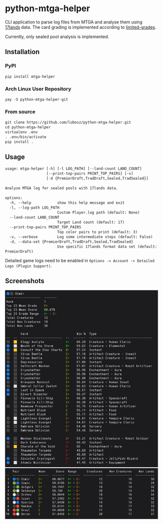 # python-mtga-helper

CLI application to parse log files from MTGA and analyse them using [17lands](http://17lands.com) data.
The card grading is implemented according to [limited-grades](https://github.com/youssefm/limited-grades).

Currently, only sealed pool analysis is implemented.

## Installation

### PyPI
```commandline
pip install mtga-helper
```

### Arch Linux User Repository
```commandline
yay -S python-mtga-helper-git
```

### From source
```commandline
git clone https://github.com/lubosz/python-mtga-helper.git
cd python-mtga-helper
virtualenv .env
. .env/bin/activate
pip install .
```

## Usage
```commandline
usage: mtga-helper [-h] [-l LOG_PATH] [--land-count LAND_COUNT]
                   [--print-top-pairs PRINT_TOP_PAIRS] [-v]
                   [-d {PremierDraft,TradDraft,Sealed,TradSealed}]

Analyse MTGA log for sealed pools with 17lands data.

options:
  -h, --help            show this help message and exit
  -l, --log-path LOG_PATH
                        Custom Player.log path (default: None)
  --land-count LAND_COUNT
                        Target Land count (default: 17)
  --print-top-pairs PRINT_TOP_PAIRS
                        Top color pairs to print (default: 3)
  -v, --verbose         Log some intermediate steps (default: False)
  -d, --data-set {PremierDraft,TradDraft,Sealed,TradSealed}
                        Use specific 17lands format data set (default: PremierDraft)
```

Detailed game logs need to be enabled in
`Options -> Account -> Detailed Logs (Plugin Support)`.

## Screenshots

![screenshot_color_pair_pool.png](https://raw.githubusercontent.com/lubosz/python-mtga-helper/main/doc/screenshot_color_pair_pool.png)
![screenshot_color_pair_ranks.png](https://raw.githubusercontent.com/lubosz/python-mtga-helper/main/doc/screenshot_color_pair_ranks.png)
